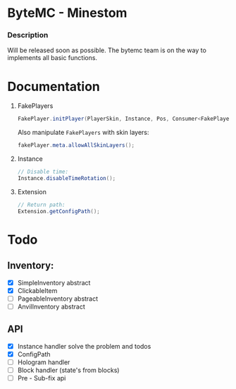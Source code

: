 # ByteMC - Minestom

### Description
Will be released soon as possible. The bytemc team is on the way to implements all basic functions.


# Documentation
1. FakePlayers
    ```java
    FakePlayer.initPlayer(PlayerSkin, Instance, Pos, Consumer<FakePlayer>);
    ```
    Also manipulate `FakePlayers` with skin layers:
    ```java
    fakePlayer.meta.allowAllSkinLayers(); 
    ```
2. Instance
    ```java
    // Disable time:
    Instance.disableTimeRotation();
    ```
3. Extension
    ```java
   // Return path:
   Extension.getConfigPath();
    ```

# Todo
## Inventory:
- [x] SimpleInventory abstract
- [x] ClickableItem
- [ ] PageableInventory abstract
- [ ] AnvilInventory abstract
## API
- [x] Instance handler solve the problem and todos
- [x] ConfigPath
- [ ] Hologram handler
- [ ] Block handler (state's from blocks)
- [ ] Pre - Sub-fix api